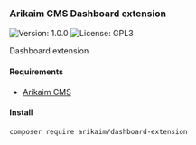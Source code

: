 ### Arikaim CMS Dashboard extension
![Version: 1.0.0](https://img.shields.io/github/release/arikaim/dashboard-extension.svg)
![License: GPL3](https://img.shields.io/badge/License-GPLv3-blue.svg)


Dashboard extension


#### Requirements 
  * [Arikaim CMS](https://github.com/arikaim/arikaim)
  

#### Install
```sh
composer require arikaim/dashboard-extension
```